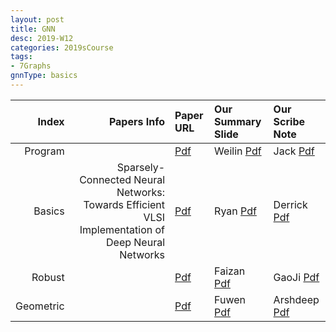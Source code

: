 ```yaml
---
layout: post
title: GNN   
desc: 2019-W12
categories: 2019sCourse
tags:
- 7Graphs
gnnType: basics
---
```



| Index | Papers Info | Paper URL| Our Summary Slide |Our Scribe Note |
| -----: | -------------------------------: | :----- | :----- | :----- | 
| Program |      | [Pdf]() | Weilin [Pdf]() | Jack [Pdf]() | 
| Basics |  Sparsely-Connected Neural Networks: Towards Efficient VLSI Implementation of Deep Neural Networks  | [Pdf]() | Ryan [Pdf]() | Derrick [Pdf]() | 
| Robust |      | [Pdf]() | Faizan [Pdf]() | GaoJi [Pdf]() | 
| Geometric |      | [Pdf]() | Fuwen [Pdf]() | Arshdeep [Pdf]() | 

